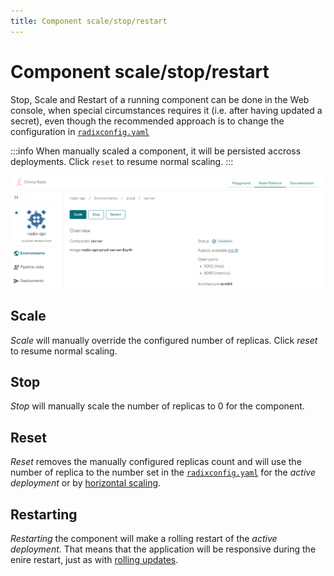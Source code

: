 ```yaml
---
title: Component scale/stop/restart
---
```


# Component scale/stop/restart

Stop, Scale and Restart of a running component can be done in the Web console, when special circumstances requires it (i.e. after having updated a secret), even though the recommended approach is to change the configuration in [`radixconfig.yaml`](/radix-config/index.md)

:::info
When manually scaled a component, it will be persisted accross deployments. Click `reset` to resume normal scaling.
:::

![Component-stop-start-restart](./Component-stop-start-restart.png)

## Scale

*Scale* will manually override the configured number of replicas. Click *reset* to resume normal scaling.

## Stop

*Stop* will manually scale the number of replicas to 0 for the component.

## Reset

*Reset* removes the manually configured replicas count and will use the number of replica to the number set in the [`radixconfig.yaml`](/radix-config/index.md) for the *active deployment* or by [horizontal scaling](https://radix.equinor.com/radix-config/index.md#environmentconfig).

## Restarting

*Restarting* the component will make a rolling restart of the *active deployment*. That means that the application will be responsive during the enire restart, just as with [rolling updates](/docs/topic-rollingupdate/).
